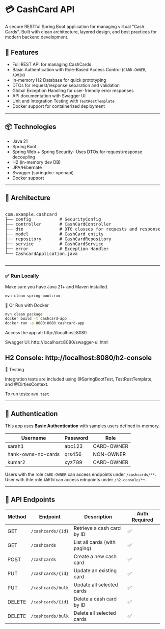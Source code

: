 # 💳 CashCard API

A secure RESTful Spring Boot application for managing virtual "Cash Cards". Built with clean architecture, layered design, and best practices for modern backend development.

## 🚀 Features

- Full REST API for managing CashCards
- Basic Authentication with Role-Based Access Control (`CARD-OWNER`, `ADMIN`)
- In-memory H2 Database for quick prototyping
- DTOs for request/response separation and validation
- Global Exception Handling for user-friendly error responses
- API documentation with Swagger UI
- Unit and Integration Testing with `TestRestTemplate`
- Docker support for containerized deployment
---
## 📦 Technologies

- Java 21
- Spring Boot
- Spring Web + Spring Security- Uses DTOs for request/response decoupling
- H2 (in-memory dev DB) 
- JPA/Hibernate
- Swagger (springdoc-openapi)
- Docker support

---

## 📐 Architecture
<pre>

com.example.cashcard
├── config           # SecurityConfig
├── controller       # CashCardController
├── dto              # DTO classes for requests and responses
├── model            # CashCard entity
├── repository       # CashCardRepository
├── service          # CashCardService
├── error            # Exception Handler
└── CashcardApplication.java

</pre>

---
### ✅ Run Locally

Make sure you have Java 21+ and Maven installed.

```bash
mvn clean spring-boot:run
```
🐳 Or Run with Docker

```bash
mvn clean package
docker build -t cashcard-app .
docker run -p 8080:8080 cashcard-app
```
Access the app at:
http://localhost:8080

Swagger UI:
http://localhost:8080/swagger-ui.html

H2 Console:
http://localhost:8080/h2-console
---
🧪 Testing

Integration tests are included using @SpringBootTest, TestRestTemplate, and @DirtiesContext.

To run tests:
```mvn test```

---

## 🔐 Authentication

This app uses **Basic Authentication** with samples users defined in-memory.

| Username   | Password | Role         |
|------------|----------|--------------|
| sarah1     | abc123   | CARD-OWNER   |
| hank-owns-no-cards | qrs456 | NON-OWNER    |
| kumar2     | xyz789   | CARD-OWNER   |


Users with the role `CARD-OWNER` can access endpoints under `/cashcards/**`.
User with thte role `ADMIN` can access ednpoints under `/h2-console/**`.

---

## 🔄 API Endpoints

| Method | Endpoint             | Description                       | Auth Required |
|--------|----------------------|-----------------------------------|---------------|
| GET    | `/cashcards/{id}`    | Retrieve a cash card by ID        | ✅            |
| GET    | `/cashcards`         | List all cards (with paging)      | ✅            |
| POST   | `/cashcards`         | Create a new cash card            | ✅            |
| PUT    | `/cashcards/{id}`    | Update an existing card           | ✅            |
| PUT    | `/cashcards/bulk`    | Update all selected cards         | ✅            |
| DELETE | `/cashcards/{id}`    | Delete a cash card by ID          | ✅            |
| DELETE | `/cashcards/bulk`    | Delete all selected cards         | ✅            |



